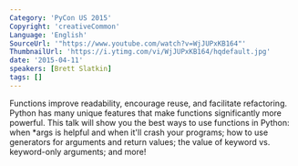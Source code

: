```yaml
---
Category: 'PyCon US 2015'
Copyright: 'creativeCommon'
Language: 'English'
SourceUrl: '"https://www.youtube.com/watch?v=WjJUPxKB164"'
ThumbnailUrl: 'https://i.ytimg.com/vi/WjJUPxKB164/hqdefault.jpg'
date: '2015-04-11'
speakers: [Brett Slatkin]
tags: []
---
```

Functions improve readability, encourage reuse, and facilitate refactoring. Python has many unique features that make functions significantly more powerful. This talk will show you the best ways to use functions in Python: when *args is helpful and when it'll crash your programs; how to use generators for arguments and return values; the value of keyword vs. keyword-only arguments; and more!

